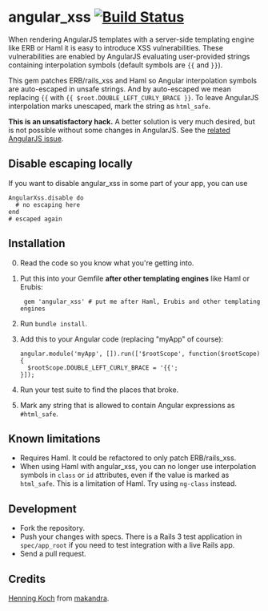 angular_xss [![Build Status](https://github.com/makandra/angular_xss/workflows/Tests/badge.svg)](https://github.com/makandra/angular_xss/actions)
===========

When rendering AngularJS templates with a server-side templating engine like ERB or Haml it is easy to introduce XSS vulnerabilities. These vulnerabilities are enabled by AngularJS evaluating user-provided strings containing interpolation symbols (default symbols are `{{` and `}}`).

This gem patches ERB/rails_xss and Haml so Angular interpolation symbols are auto-escaped in unsafe strings. And by auto-escaped we mean replacing `{{` with `{{ $root.DOUBLE_LEFT_CURLY_BRACE }}`. To leave AngularJS interpolation marks unescaped, mark the string as `html_safe`.

**This is an unsatisfactory hack.** A better solution is very much desired, but is not possible without some changes in AngularJS. See the [related AngularJS issue](https://github.com/angular/angular.js/issues/5601).


Disable escaping locally
------------------------

If you want to disable angular_xss in some part of your app, you can use

```
AngularXss.disable do
  # no escaping here
end
# escaped again
```


Installation
------------

0. Read the code so you know what you're getting into.

1. Put this into your Gemfile **after other templating engines** like Haml or Erubis:

        gem 'angular_xss' # put me after Haml, Erubis and other templating engines

2. Run `bundle install`.

3. Add this to your Angular code (replacing "myApp" of course):

   ```
   angular.module('myApp', []).run(['$rootScope', function($rootScope) {
     $rootScope.DOUBLE_LEFT_CURLY_BRACE = '{{';
   }]);
   ```

4. Run your test suite to find the places that broke.

5. Mark any string that is allowed to contain Angular expressions as `#html_safe`.


Known limitations
-----------------
- Requires Haml. It could be refactored to only patch ERB/rails_xss.
- When using Haml with angular_xss, you can no longer use interpolation symbols in `class` or `id` attributes,
  even if the value is marked as `html_safe`. This is a limitation of Haml. Try using `ng-class` instead.


Development
-----------

- Fork the repository.
- Push your changes with specs. There is a Rails 3 test application in `spec/app_root` if you need to test integration with a live Rails app.
- Send a pull request.


Credits
-------

[Henning Koch](mailto:henning.koch@makandra.de) from [makandra](http://makandra.com/).
